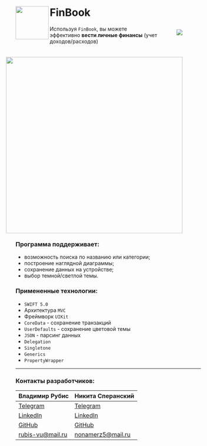  <div>
 <img src ="https://user-images.githubusercontent.com/84345727/160906780-c43d2092-b00c-4d94-af61-5d0fa062702c.svg" align="left" height="90"/>
 
 # FinBook  
 
 <a href="https://img.shields.io/circleci/build/github/rubis-vladimir/FinBook/main">
    <img src="https://img.shields.io/circleci/build/github/rubis-vladimir/FinBook/main" hspace="50px" align="right" vspace="10px">
 </a>
 </div>
 
 Используя `FinBook`, вы можете эффективно <b>вести личные финансы</b> (учет доходов/расходов)

 <p></p>
 <img src ="https://user-images.githubusercontent.com/84345727/160895784-44e0774a-7f5d-4b05-af74-78fc0db653d9.gif" align="right" height="480px"    hspace="50px" vspace="20px"/>
  
  ### Программа поддерживает:
  + возможность поиска по названию или категории; 
  + построение наглядной диаграммы;
  + сохранение данных на устройстве; 
  + выбор темной/светлой темы.

  ### Примененные технологии:
  + `SWIFT 5.0`
  + Архитектура `MVC`
  + Фреймворк `UIKit`  
  + `CoreData` - сохранение транзакций
  + `UserDefaults` - сохранение цветовой темы
  + `JSON` - парсинг данных 
  + `Delegation`
  + `Singletone`
  + `Generics`
  + `PropertyWrapper`
  ____
  ### Контакты разработчиков:

  | Владимир Рубис | Никита Сперанский |
  | --- | --- |
  | [Telegram](t.me/Rubis_Vladimir)  | [Telegram](t.me/Nikita_Kelevra) |
  | [LinkedIn](https://www.linkedin.com/in/vladimir-rubis/) | [LinkedIn](linkedin.com/in/nikita-kelevra/) |
  | [GitHub](github.com/rubis-vladimir)| [GitHub](github.com/NikitaKelevra) |
  | <a href="mailto:rubis-vu@mail.ru"> rubis-vu@mail.ru</a>| <a href="mailto:nonamerz5@mail.ru"> nonamerz5@mail.ru</a> |
